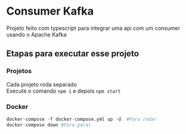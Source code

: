 # Consumer Kafka
Projeto feito com typescript para integrar uma api com um consumer usando o Apache Kafka

## Etapas para executar esse projeto

### Projetos
Cada projeto roda separado<br/>
Execute o comando `npm i` e depois `npm start` 

### Docker
```python
docker-compose -f docker-compose.yml up -d  #Para rodar
docker-compose down #Para parar
```
